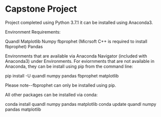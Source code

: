 # Capstone Project

Project completed using Python 3.7.1 it can be installed using Anaconda3.

Environment Requirements:

Quandl
Matplotlib
Numpy
fbprophet (Micrsoft C++ is required to install fbprophet)
Pandas

Environments that are available via Anaconda Navigator (included with Anaconda3) under Environments.  For eviornments that are not available in Anaconda, they can be install using pip from the command line:  

pip install -U quandl numpy pandas fbprophet matplotlib

Please note--fbprophet can only be installed using pip.

All other packages can be installed via conda:

conda install quandl numpy pandas matplotlib
conda update quandl numpy pandas matplotlib

